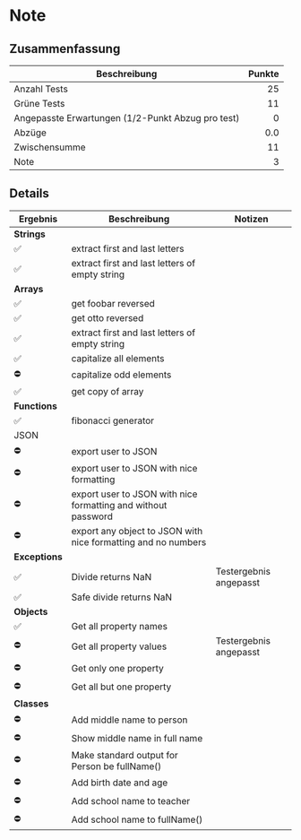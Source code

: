 # Note

## Zusammenfassung

| Beschreibung                                      | Punkte | 
|---------------------------------------------------|-------:|
| Anzahl Tests                                      |     25 |
| Grüne Tests                                       |     11 |
| Angepasste Erwartungen (1/2-Punkt Abzug pro test) |      0 |
| Abzüge                                            |    0.0 |
| Zwischensumme                                     |     11 |
| Note                                              |      3 |

## Details

| Ergebnis      | Beschreibung                                           | Notizen                |
|---------------|--------------------------------------------------------|------------------------|
| **Strings**   |                                                        |
| ✅️            | extract first and last letters                         |
| ✅             | extract first and last letters of empty string         |
| **Arrays**    |                                                        |
| ✅             | get foobar reversed                                    |
| ✅             | get otto reversed                                      |
| ✅            | extract first and last letters of empty string         |
| ✅             | capitalize all elements                                |
| ⛔             | capitalize odd elements                                |
| ✅             | get copy of array                                      |
| **Functions** |                                                        |
| ✅             | fibonacci generator                                    |
| JSON          |                                                        |
| ⛔️            | export user to JSON                                    |
| ⛔️            | export user to JSON with nice formatting               |
| ⛔️            | export user to JSON with nice formatting and without password |
| ⛔             | export any object to JSON with nice formatting and no numbers |
| **Exceptions** |                                                        |
| ✅             | Divide returns NaN                                     | Testergebnis angepasst |
| ✅             | Safe divide returns NaN                                |
| **Objects**   |                                                        |
| ✅             | Get all property names                                 |
| ⛔             | Get all property values                                | Testergebnis angepasst |
| ⛔             | Get only one property                                  |
| ⛔             | Get all but one property                               |
| **Classes**   |                                                        |
| ⛔             | Add middle name to person                              |
| ⛔             | Show middle name in full name                          |
| ⛔️            | Make standard output for Person be fullName()          |
| ⛔             | Add birth date and age                                 |
| ⛔             | Add school name to teacher                             |
| ⛔             | Add school name to fullName()                          |

